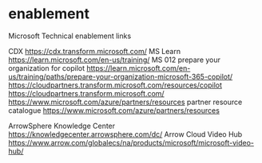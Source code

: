 # enablement
Microsoft Technical enablement links

CDX https://cdx.transform.microsoft.com/
MS Learn https://learn.microsoft.com/en-us/training/
  MS 012 prepare your organization for copilot https://learn.microsoft.com/en-us/training/paths/prepare-your-organization-microsoft-365-copilot/
    https://cloudpartners.transform.microsoft.com/resources/copilot
  https://cloudpartners.transform.microsoft.com/
  https://www.microsoft.com/azure/partners/resources
partner resource catalogue https://www.microsoft.com/azure/partners/resources



ArrowSphere Knowledge Center https://knowledgecenter.arrowsphere.com/dc/
Arrow Cloud Video Hub https://www.arrow.com/globalecs/na/products/microsoft/microsoft-video-hub/


